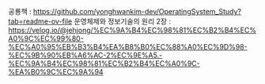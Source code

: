 공룡책 : https://github.com/yonghwankim-dev/OperatingSystem_Study?tab=readme-ov-file
운영체제와 정보기술의 원리 2장 : https://velog.io/@jehjong/%EC%9A%B4%EC%98%81%EC%B2%B4%EC%A0%9C%EC%99%80-%EC%A0%95%EB%B3%B4%EA%B8%B0%EC%88%A0%EC%9D%98-%EC%9B%90%EB%A6%AC-2%EC%9E%A5.-%EC%9A%B4%EC%98%81%EC%B2%B4%EC%A0%9C-%EA%B0%9C%EC%9A%94